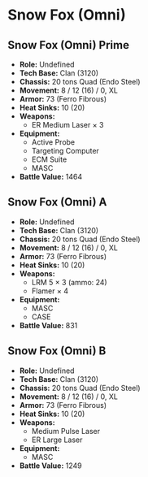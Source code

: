 # Snow Fox (Omni)
## Snow Fox (Omni) Prime
- **Role:** Undefined
- **Tech Base:** Clan (3120)
- **Chassis:** 20 tons Quad (Endo Steel)
- **Movement:** 8 / 12 (16) / 0, XL
- **Armor:** 73 (Ferro Fibrous)
- **Heat Sinks:** 10 (20)
- **Weapons:**
  - ER Medium Laser × 3
- **Equipment:**
  - Active Probe
  - Targeting Computer
  - ECM Suite
  - MASC
- **Battle Value:** 1464

## Snow Fox (Omni) A
- **Role:** Undefined
- **Tech Base:** Clan (3120)
- **Chassis:** 20 tons Quad (Endo Steel)
- **Movement:** 8 / 12 (16) / 0, XL
- **Armor:** 73 (Ferro Fibrous)
- **Heat Sinks:** 10 (20)
- **Weapons:**
  - LRM 5 × 3 (ammo: 24)
  - Flamer × 4
- **Equipment:**
  - MASC
  - CASE
- **Battle Value:** 831

## Snow Fox (Omni) B
- **Role:** Undefined
- **Tech Base:** Clan (3120)
- **Chassis:** 20 tons Quad (Endo Steel)
- **Movement:** 8 / 12 (16) / 0, XL
- **Armor:** 73 (Ferro Fibrous)
- **Heat Sinks:** 10 (20)
- **Weapons:**
  - Medium Pulse Laser
  - ER Large Laser
- **Equipment:**
  - MASC
- **Battle Value:** 1249

